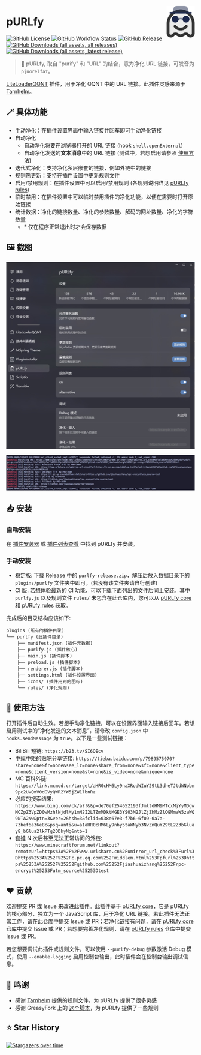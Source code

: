 <img src="./icons/icon.svg" align="right" style="height: 6em;"></img>

# pURLfy

[![GitHub License](https://img.shields.io/github/license/PRO-2684/LiteLoaderQQNT-pURLfy?logo=gnu)](https://github.com/PRO-2684/LiteLoaderQQNT-pURLfy/blob/main/LICENSE)
[![GitHub Workflow Status](https://img.shields.io/github/actions/workflow/status/PRO-2684/LiteLoaderQQNT-pURLfy/release.yml?branch=main&logo=githubactions)](https://github.com/PRO-2684/LiteLoaderQQNT-pURLfy/blob/main/.github/workflows/release.yml)
[![GitHub Release](https://img.shields.io/github/v/release/PRO-2684/LiteLoaderQQNT-pURLfy?logo=githubactions)](https://github.com/PRO-2684/LiteLoaderQQNT-pURLfy/releases)
[![GitHub Downloads (all assets, all releases)](https://img.shields.io/github/downloads/PRO-2684/LiteLoaderQQNT-pURLfy/total?logo=github)](https://github.com/PRO-2684/LiteLoaderQQNT-pURLfy/releases)
[![GitHub Downloads (all assets, latest release)](https://img.shields.io/github/downloads/PRO-2684/LiteLoaderQQNT-pURLfy/latest/total?logo=github)](https://github.com/PRO-2684/LiteLoaderQQNT-pURLfy/releases/latest)

> 🧹 pURLfy, 取自 "purify" 和 "URL" 的结合，意为净化 URL 链接，可发音为 `pjuɑrelfaɪ`。

[LiteLoaderQQNT](https://github.com/mo-jinran/LiteLoaderQQNT) 插件，用于净化 QQNT 中的 URL 链接。此插件灵感来源于 [Tarnhelm](https://tarnhelm.project.ac.cn/)。

## 🪄 具体功能

- 手动净化：在插件设置界面中输入链接并回车即可手动净化链接
- 自动净化
    - 自动净化将要在浏览器打开的 URL 链接 (hook `shell.openExternal`)
    - 自动净化发送的**文本消息**中的 URL 链接 (测试中，若想启用请参照 [使用方法](#-使用方法))
- 迭代式净化：支持净化多层嵌套的链接，例如外链中的链接
- 规则热更新：支持在插件设置中更新规则文件
- 启用/禁用规则：在插件设置中可以启用/禁用规则 (各规则说明详见 [pURLfy rules](https://github.com/PRO-2684/pURLfy-rules))
- 临时禁用：在插件设置中可以临时禁用插件的净化功能，以便在需要时打开原始链接
- 统计数据：净化的链接数量、净化的参数数量、解码的网址数量、净化的字符数量
    - \* 仅在程序正常退出时才会保存数据

## 🖼️ 截图

![settings](./attachments/settings.jpg)

![log](./attachments/log.jpg)

## 📥 安装

### 自动安装

在 [插件安装器](https://github.com/xinyihl/LiteLoaderQQNT-PluginInstaller) 或 [插件列表查看](https://github.com/ltxhhz/LL-plugin-list-viewer) 中找到 pURLfy 并安装。

### 手动安装

- 稳定版: 下载 Release 中的 `purlfy-release.zip`，解压后放入[数据目录](https://github.com/mo-jinran/LiteLoaderQQNT-Plugin-Template/wiki/1.%E4%BA%86%E8%A7%A3%E6%95%B0%E6%8D%AE%E7%9B%AE%E5%BD%95%E7%BB%93%E6%9E%84#liteloader%E7%9A%84%E6%95%B0%E6%8D%AE%E7%9B%AE%E5%BD%95)下的 `plugins/purlfy` 文件夹中即可。(若没有该文件夹请自行创建)
- CI 版: 若想体验最新的 CI 功能，可以下载下面列出的文件后同上安装。其中 `purlfy.js` 以及规则文件 `rules/` 未包含在此仓库内，您可以从 [pURLfy core](https://github.com/PRO-2684/pURLfy/blob/main/purlfy.js) 和 [pURLfy rules](https://github.com/PRO-2684/pURLfy-rules/) 获取。

完成后的目录结构应该如下:

```
plugins (所有的插件目录)
└── purlfy (此插件目录)
    ├── manifest.json (插件元数据)
    ├── purlfy.js (插件核心)
    ├── main.js (插件脚本)
    ├── preload.js (插件脚本)
    ├── renderer.js (插件脚本)
    ├── settings.html (插件设置界面)
    ├── icons/ (插件用到的图标)
    └── rules/ (净化规则)
```

## 🤔 使用方法

打开插件后自动生效。若想手动净化链接，可以在设置界面输入链接后回车。若想启用测试中的“净化发送的文本消息”，请修改 `config.json` 中 `hooks.sendMessage` 为  `true`。以下是一些测试链接：

- BiliBili 短链: `https://b23.tv/SI6OEcv`
- 中规中矩的贴吧分享链接: `https://tieba.baidu.com/p/7989575070?share=none&fr=none&see_lz=none&share_from=none&sfc=none&client_type=none&client_version=none&st=none&is_video=none&unique=none`
- MC 百科外链: `https://link.mcmod.cn/target/aHR0cHM6Ly9naXRodWIuY29tL3dheTJtdWNobm9pc2UvQmV0dGVyQWR2YW5jZW1lbnRz`
- 必应的搜索结果: `https://www.bing.com/ck/a?!&&p=de70ef254652193fJmltdHM9MTcxMjYyMDgwMCZpZ3VpZD0wMzhlNjdlMy1mN2I2LTZmMDktMGE3YS03M2JlZjZhMzZlOGMmaW5zaWQ9NTA2Nw&ptn=3&ver=2&hsh=3&fclid=038e67e3-f7b6-6f09-0a7a-73bef6a36e8c&psq=anti&u=a1aHR0cHM6Ly9nby5taWNyb3NvZnQuY29tL2Z3bGluay8_bGlua2lkPTg2ODkyMg&ntb=1`
- 套娃 N 次后甚至无法正常访问的外链: `https://www.minecraftforum.net/linkout?remoteUrl=https%3A%2F%2Fwww.urlshare.cn%2Fumirror_url_check%3Furl%3Dhttps%253A%252F%252Fc.pc.qq.com%252Fmiddlem.html%253Fpfurl%253Dhttps%25253A%25252F%25252Fgithub.com%25252Fjiashuaizhang%25252Frpc-encrypt%25253Futm_source%25253Dtest`

## ❤️ 贡献

欢迎提交 PR 或 Issue 来改进此插件。此插件基于 [pURLfy core](https://github.com/PRO-2684/pURLfy)，它是 pURLfy 的核心部分，独立为一个 JavaScript 库，用于净化 URL 链接。若此插件无法正常工作，请在此仓库中提交 Issue 或 PR；若净化链接有问题，请在 [pURLfy core](https://github.com/PRO-2684/pURLfy) 仓库中提交 Issue 或 PR；若想要完善净化规则，请在 [pURLfy rules](https://github.com/PRO-2684/pURLfy-rules) 仓库中提交 Issue 或 PR。

若您想要调试此插件或规则文件，可以使用 `--purlfy-debug` 参数激活 Debug 模式，使用 `--enable-logging` 启用控制台输出，此时插件会在控制台输出调试信息。

## 🎉 鸣谢

- 感谢 [Tarnhelm](https://tarnhelm.project.ac.cn/) 提供的规则文件，为 pURLfy 提供了很多灵感
- 感谢 GreasyFork 上的 [这个脚本](https://greasyfork.org/scripts/412612)，为 pURLfy 提供了一些规则

## ⭐ Star History

[![Stargazers over time](https://starchart.cc/PRO-2684/LiteLoaderQQNT-pURLfy.svg?variant=adaptive)](https://starchart.cc/PRO-2684/LiteLoaderQQNT-pURLfy)
